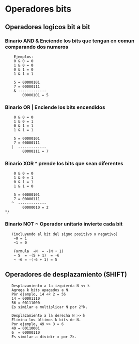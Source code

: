 # Operadores bits

## Operadores logicos bit a bit
### Binario AND & Enciende los bits que tengan en comun comparando dos numeros
        Ejemplos:
        0 & 0 = 0
        1 & 0 = 0
        0 & 1 = 0
        1 & 1 = 1

        5 = 00000101
        7 = 00000111
        & -------------
            00000101 = 5

### Binario OR | Enciende los bits encendidos
        0 & 0 = 0
        1 & 0 = 1
        0 & 1 = 1
        1 & 1 = 1

        5 = 00000101
        7 = 00000111
       |  -------------
            00000111 = 7

### Binario XOR ^ prende los bits que sean diferentes
        0 & 0 = 0
        1 & 0 = 1
        0 & 1 = 1
        1 & 1 = 0

        5 = 00000101
        7 = 00000111
       ^  -------------
            00000010 = 2
    */

### Binario NOT ~ Operador unitario invierte cada bit
       (incluyendo el bit del signo positivo o negativo) 
        ~0 = 1
        ~1 = 0
        
        Formula  ~N  = -(N + 1)
        ~ 5  = -(5 + 1)  = -6
        ~ -6 = -(-6 + 1) = 5

## Operadores de desplazamiento (SHIFT)

       Desplazamiento a la izquierda N << k 
       Agrega k bits apagados a N.
       Por ejemplo, 14 << 2 = 56
       14 = 00001110
       56 = 00111000
       Es similar a multiplicar N por 2^k.

       Desplazamiento a la derecha N >> k 
       Elimina los últimos k bits de N.
       Por ejemplo, 49 >> 3 = 6
       49 = 00110001
       6  = 00000110
       Es similar a dividir x por 2k.